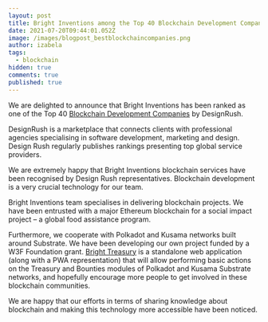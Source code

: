 ```yaml
---
layout: post
title: Bright Inventions among the Top 40 Blockchain Development Companies
date: 2021-07-20T09:44:01.052Z
image: /images/blogpost_bestblockchaincompanies.png
author: izabela
tags:
  - blockchain
hidden: true
comments: true
published: true
---
```

We are delighted to announce that Bright Inventions has been ranked as one of the Top 40 [Blockchain Development Companies](https://www.designrush.com/agency/blockchain-development-companies) by DesignRush.

DesignRush is a marketplace that connects clients with professional agencies specialising in software development, marketing and design. Design Rush regularly publishes rankings presenting top global service providers.

We are extremely happy that Bright Inventions blockchain services have been recognised by Design Rush representatives. Blockchain development is a very crucial technology for our team.

Bright Inventions team specialises in delivering blockchain projects. We have been entrusted with a major Ethereum blockchain for a social impact project – a global food assistance program. 

Furthermore, we cooperate with Polkadot and Kusama networks built around Substrate. We have been developing our own project funded by a W3F Foundation grant. [Bright Treasury](https://brightinventions.pl/blog/bright-treasury-a-treasury-module-application-funded-by-a-w3f-foundation-grant/) is a standalone web application (along with a PWA representation) that will allow performing basic actions on the Treasury and Bounties modules of Polkadot and Kusama Substrate networks, and hopefully encourage more people to get involved in these blockchain communities.

We are happy that our efforts in terms of sharing knowledge about blockchain and making this technology more accessible have been noticed.